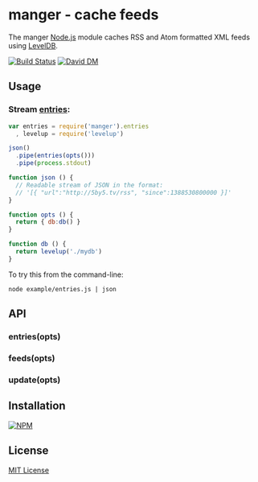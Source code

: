 # manger - cache feeds 

The manger [Node.js](http://nodejs.org/) module caches RSS and Atom formatted XML feeds using [LevelDB](https://github.com/rvagg/node-levelup).

[![Build Status](https://secure.travis-ci.org/michaelnisi/manger.png)](http://travis-ci.org/michaelnisi/manger) [![David DM](https://david-dm.org/michaelnisi/manger.png)](http://david-dm.org/michaelnisi/manger)

## Usage

### Stream [entries](https://github.com/michaelnisi/pickup#evententry):
```js
var entries = require('manger').entries
  , levelup = require('levelup')

json()
  .pipe(entries(opts()))
  .pipe(process.stdout)

function json () {
  // Readable stream of JSON in the format:
  // '[{ "url":"http://5by5.tv/rss", "since":1388530800000 }]'
}

function opts () {
  return { db:db() }
}

function db () {
  return levelup('./mydb')
}
```

To try this from the command-line:
```
node example/entries.js | json
```

## API

### entries(opts)

### feeds(opts)

### update(opts)

## Installation

[![NPM](https://nodei.co/npm/manger.png)](https://npmjs.org/package/manger)

## License

[MIT License](https://raw.github.com/michaelnisi/manger/master/LICENSE)

